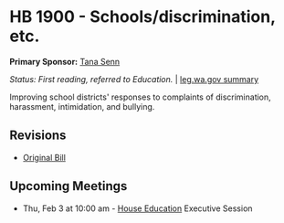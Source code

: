 # HB 1900 - Schools/discrimination, etc.
**Primary Sponsor:** [Tana Senn](/person/leg/tana.senn.md)

*Status: First reading, referred to Education.* | [leg.wa.gov summary](https://app.leg.wa.gov/billsummary?BillNumber=1900&Year=2021)

Improving school districts' responses to complaints of discrimination, harassment, intimidation, and bullying.

## Revisions
* [Original Bill](1/)

## Upcoming Meetings
* Thu, Feb 3 at 10:00 am - [House Education](/house/2021-22/ED/) Executive Session